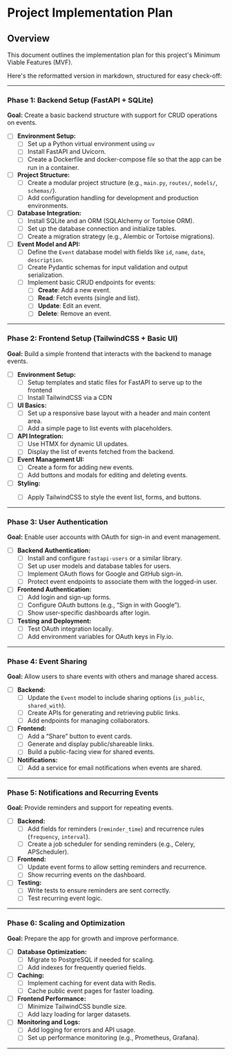 # Project Implementation Plan

## Overview

This document outlines the implementation plan for this project's Minimum Viable Features (MVF).

Here's the reformatted version in markdown, structured for easy check-off:  

---

### **Phase 1: Backend Setup (FastAPI + SQLite)**  
**Goal:** Create a basic backend structure with support for CRUD operations on events.  

- [ ] **Environment Setup:**  
  - [ ] Set up a Python virtual environment using `uv`
  - [ ] Install FastAPI and Uvicorn.  
  - [ ] Create a Dockerfile and docker-compose file so that the app can be run in a container.

- [ ] **Project Structure:**  
  - [ ] Create a modular project structure (e.g., `main.py`, `routes/`, `models/`, `schemas/`).  
  - [ ] Add configuration handling for development and production environments.  

- [ ] **Database Integration:**  
  - [ ] Install SQLite and an ORM (SQLAlchemy or Tortoise ORM).  
  - [ ] Set up the database connection and initialize tables.  
  - [ ] Create a migration strategy (e.g., Alembic or Tortoise migrations).  

- [ ] **Event Model and API:**  
  - [ ] Define the `Event` database model with fields like `id`, `name`, `date`, `description`.  
  - [ ] Create Pydantic schemas for input validation and output serialization.  
  - [ ] Implement basic CRUD endpoints for events:  
    - [ ] **Create**: Add a new event.  
    - [ ] **Read**: Fetch events (single and list).  
    - [ ] **Update**: Edit an event.  
    - [ ] **Delete**: Remove an event.  

---

### **Phase 2: Frontend Setup (TailwindCSS + Basic UI)**  
**Goal:** Build a simple frontend that interacts with the backend to manage events.  

- [ ] **Environment Setup:**  
  - [ ] Setup templates and static files for FastAPI to serve up to the frontend
  - [ ] Install TailwindCSS via a CDN

- [ ] **UI Basics:**  
  - [ ] Set up a responsive base layout with a header and main content area.  
  - [ ] Add a simple page to list events with placeholders.  

- [ ] **API Integration:**  
  - [ ] Use HTMX for dynamic UI updates.
  - [ ] Display the list of events fetched from the backend.  

- [ ] **Event Management UI:**  
  - [ ] Create a form for adding new events.  
  - [ ] Add buttons and modals for editing and deleting events.  

- [ ] **Styling:**  
  - [ ] Apply TailwindCSS to style the event list, forms, and buttons.  


---

### **Phase 3: User Authentication**  
**Goal:** Enable user accounts with OAuth for sign-in and event management.  

- [ ] **Backend Authentication:**  
  - [ ] Install and configure `fastapi-users` or a similar library.  
  - [ ] Set up user models and database tables for users.  
  - [ ] Implement OAuth flows for Google and GitHub sign-in.  
  - [ ] Protect event endpoints to associate them with the logged-in user.  

- [ ] **Frontend Authentication:**  
  - [ ] Add login and sign-up forms.  
  - [ ] Configure OAuth buttons (e.g., “Sign in with Google”).  
  - [ ] Show user-specific dashboards after login.  

- [ ] **Testing and Deployment:**  
  - [ ] Test OAuth integration locally.  
  - [ ] Add environment variables for OAuth keys in Fly.io.  

---

### **Phase 4: Event Sharing**  
**Goal:** Allow users to share events with others and manage shared access.  

- [ ] **Backend:**  
  - [ ] Update the `Event` model to include sharing options (`is_public`, `shared_with`).  
  - [ ] Create APIs for generating and retrieving public links.  
  - [ ] Add endpoints for managing collaborators.  

- [ ] **Frontend:**  
  - [ ] Add a “Share” button to event cards.  
  - [ ] Generate and display public/shareable links.  
  - [ ] Build a public-facing view for shared events.  

- [ ] **Notifications:**  
  - [ ] Add a service for email notifications when events are shared.  

---

### **Phase 5: Notifications and Recurring Events**  
**Goal:** Provide reminders and support for repeating events.  

- [ ] **Backend:**  
  - [ ] Add fields for reminders (`reminder_time`) and recurrence rules (`frequency`, `interval`).  
  - [ ] Create a job scheduler for sending reminders (e.g., Celery, APScheduler).  

- [ ] **Frontend:**  
  - [ ] Update event forms to allow setting reminders and recurrence.  
  - [ ] Show recurring events on the dashboard.  

- [ ] **Testing:**  
  - [ ] Write tests to ensure reminders are sent correctly.  
  - [ ] Test recurring event logic.  

---

### **Phase 6: Scaling and Optimization**  
**Goal:** Prepare the app for growth and improve performance.  

- [ ] **Database Optimization:**  
  - [ ] Migrate to PostgreSQL if needed for scaling.  
  - [ ] Add indexes for frequently queried fields.  

- [ ] **Caching:**  
  - [ ] Implement caching for event data with Redis.  
  - [ ] Cache public event pages for faster loading.  

- [ ] **Frontend Performance:**  
  - [ ] Minimize TailwindCSS bundle size.  
  - [ ] Add lazy loading for larger datasets.  

- [ ] **Monitoring and Logs:**  
  - [ ] Add logging for errors and API usage.  
  - [ ] Set up performance monitoring (e.g., Prometheus, Grafana).  

---  
